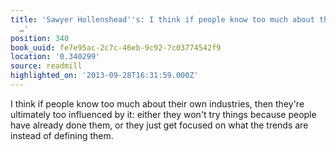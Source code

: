 ```yaml
---
title: 'Sawyer Hollenshead''s: I think if people know too much about their own industries,
  …'
position: 340
book_uuid: fe7e95ac-2c7c-46eb-9c92-7c03774542f9
location: '0.340299'
source: readmill
highlighted_on: '2013-09-28T16:31:59.000Z'
---
```


I think if people know too much about their own industries, then they're ultimately too influenced by it: either they won't try things because people have already done them, or they just get focused on what the trends are instead of defining them.